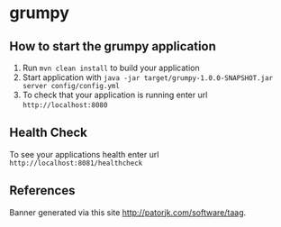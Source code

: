 # grumpy

How to start the grumpy application
---

1. Run `mvn clean install` to build your application
1. Start application with `java -jar target/grumpy-1.0.0-SNAPSHOT.jar server config/config.yml`
1. To check that your application is running enter url `http://localhost:8080`

Health Check
---

To see your applications health enter url `http://localhost:8081/healthcheck`

References
---
Banner generated via this site http://patorjk.com/software/taag.